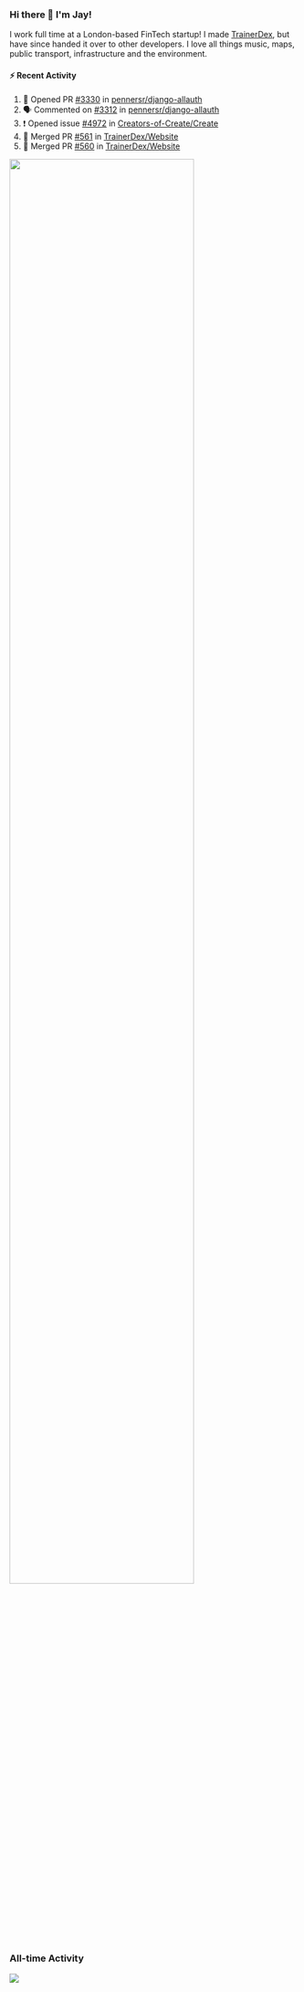 ### Hi there 👋 I'm Jay!
I work full time at a London-based FinTech startup! I made [TrainerDex](https://www.github.com/TrainerDex), but have since handed it over to other developers. I love all things music, maps, public transport, infrastructure and the environment.

#### :zap: Recent Activity
<!--START_SECTION:activity-->
1. 💪 Opened PR [#3330](https://github.com/pennersr/django-allauth/pull/3330) in [pennersr/django-allauth](https://github.com/pennersr/django-allauth)
2. 🗣 Commented on [#3312](https://github.com/pennersr/django-allauth/issues/3312) in [pennersr/django-allauth](https://github.com/pennersr/django-allauth)
3. ❗ Opened issue [#4972](https://github.com/Creators-of-Create/Create/issues/4972) in [Creators-of-Create/Create](https://github.com/Creators-of-Create/Create)
4. 🎉 Merged PR [#561](https://github.com/TrainerDex/Website/pull/561) in [TrainerDex/Website](https://github.com/TrainerDex/Website)
5. 🎉 Merged PR [#560](https://github.com/TrainerDex/Website/pull/560) in [TrainerDex/Website](https://github.com/TrainerDex/Website)
<!--END_SECTION:activity-->

[<img src="https://wakatime.com/share/@TurnrDev/4142a9ac-7325-4d2f-a2bb-ec199b5c798c.svg" width="80%" />](https://wakatime.com/@TurnrDev)  


### All-time Activity
[<img src="https://github-readme-stats.vercel.app/api/wakatime?username=TurnrDev&layout=compact" />](https://wakatime.com/@TurnrDev)
